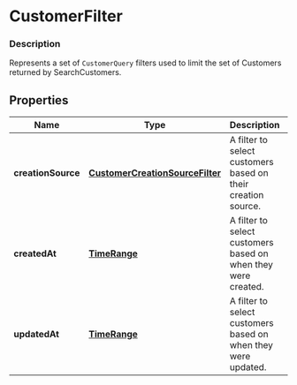 
# CustomerFilter

### Description

Represents a set of `CustomerQuery` filters used to limit the set of Customers returned by SearchCustomers.

## Properties
Name | Type | Description | Notes
------------ | ------------- | ------------- | -------------
**creationSource** | [**CustomerCreationSourceFilter**](CustomerCreationSourceFilter.md) | A filter to select customers based on their creation source. |  [optional]
**createdAt** | [**TimeRange**](TimeRange.md) | A filter to select customers based on when they were created. |  [optional]
**updatedAt** | [**TimeRange**](TimeRange.md) | A filter to select customers based on when they were updated. |  [optional]



